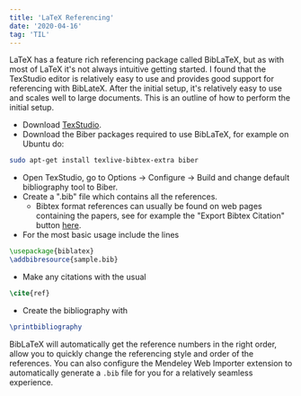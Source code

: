 ```yaml
---
title: 'LaTeX Referencing'
date: '2020-04-16'
tag: 'TIL'
---
```


LaTeX has a feature rich referencing package called BibLaTeX, but as with most of LaTeX it's not always intuitive getting started. I found that the TexStudio editor is relatively easy to use and provides good support for referencing with BibLateX. After the initial setup, it's relatively easy to use and scales well to large documents. This is an outline of how to perform the initial setup.

* Download [TexStudio](https://www.texstudio.org/).
* Download the Biber packages required to use BibLaTeX, for example on Ubuntu do:

```bash
sudo apt-get install texlive-bibtex-extra biber
```

* Open TexStudio, go to Options &rarr; Configure &rarr; Build and change default bibliography tool to Biber.
* Create a ".bib" file which contains all the references.
  + Bibtex format references can usually be found on web pages containing the papers, see for example the "Export Bibtex Citation" button [here](https://arxiv.org/abs/1804.05941).
* For the most basic usage include the lines

```latex
\usepackage{biblatex}
\addbibresource{sample.bib}
```

* Make any citations with the usual

```latex
\cite{ref}
```

* Create the bibliography with 

```latex
\printbibliography
```

BibLaTeX will automatically get the reference numbers in the right order, allow you to quickly change the referencing style and order of the references. You can also configure the Mendeley Web Importer extension to automatically generate a ``.bib`` file for you for a relatively seamless experience.
